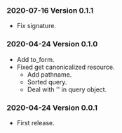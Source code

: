 ### 2020-07-16 Version 0.1.1

* Fix signature.

### 2020-04-24 Version 0.1.0

* Add to_form.
* Fixed get canonicalized resource.
  * Add pathname.
  * Sorted query.
  * Deal with '' in query object.

### 2020-04-24 Version 0.0.1
* First release.